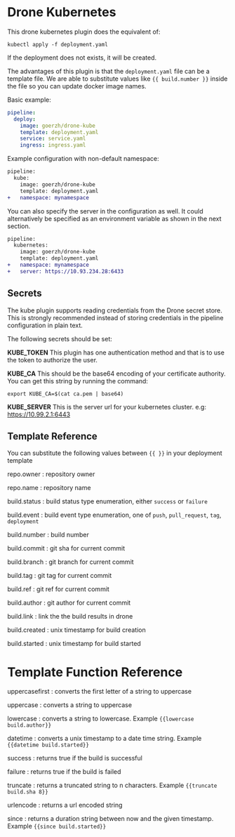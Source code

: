 # Drone Kubernetes
This drone kubernetes plugin does the equivalent of: 

```
kubectl apply -f deployment.yaml
```

If the deployment does not exists, it will be created.

The advantages of this plugin is that the ```deployment.yaml``` file can be a template file.  We are able to substitute values like ```{{ build.number }}``` inside the file so you can update docker image names. 

Basic example: 

```yaml
pipeline:
  deploy:
    image: goerzh/drone-kube
    template: deployment.yaml
    service: service.yaml
    ingress: ingress.yaml
```

Example configuration with non-default namespace:

```diff
pipeline:
  kube:
  	image: goerzh/drone-kube
    template: deployment.yaml
+   namespace: mynamespace
```

You can also specify the server in the configuration as well.  It could alternatively be specified as an environment variable as shown in the next section. 

```diff
pipeline:
  kubernetes:
  	image: goerzh/drone-kube
    template: deployment.yaml
+   namespace: mynamespace
+   server: https://10.93.234.28:6433
```

## Secrets

The kube plugin supports reading credentials from the Drone secret store.  This is strongly recommended instead of storing credentials in the pipeline configuration in plain text.  

The following secrets should be set: 

__KUBE_TOKEN__  This plugin has one authentication method and that is to use the token to authorize the user.

__KUBE_CA__ This should be the base64 encoding of your certificate authority.  You can get this string by running the command:  

```
export KUBE_CA=$(cat ca.pem | base64)
``` 

__KUBE_SERVER__ This is the server url for your kubernetes cluster.  e.g: https://10.99.2.1:6443


## Template Reference

You can substitute the following values between ```{{ }}``` in your deployment template 

repo.owner
: repository owner

repo.name
: repository name

build.status
: build status type enumeration, either `success` or `failure`

build.event
: build event type enumeration, one of `push`, `pull_request`, `tag`, `deployment`

build.number
: build number

build.commit
: git sha for current commit

build.branch
: git branch for current commit

build.tag
: git tag for current commit

build.ref
: git ref for current commit

build.author
: git author for current commit

build.link
: link the the build results in drone

build.created
: unix timestamp for build creation

build.started
: unix timestamp for build started

# Template Function Reference

uppercasefirst
: converts the first letter of a string to uppercase

uppercase
: converts a string to uppercase

lowercase
: converts a string to lowercase. Example `{{lowercase build.author}}`

datetime
: converts a unix timestamp to a date time string. Example `{{datetime build.started}}`

success
: returns true if the build is successful

failure
: returns true if the build is failed

truncate
: returns a truncated string to n characters. Example `{{truncate build.sha 8}}`

urlencode
: returns a url encoded string

since
: returns a duration string between now and the given timestamp. Example `{{since build.started}}`
	
